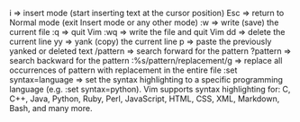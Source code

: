 i => insert mode (start inserting text at the cursor position)
Esc => return to Normal mode (exit Insert mode or any other mode)
:w => write (save) the current file
:q => quit Vim
:wq => write the file and quit Vim
dd => delete the current line
yy => yank (copy) the current line
p => paste the previously yanked or deleted text
/pattern => search forward for the pattern
?pattern => search backward for the pattern
:%s/pattern/replacement/g => replace all occurrences of pattern with replacement in the entire file
:set syntax=language => set the syntax highlighting to a specific programming language (e.g. :set syntax=python). Vim supports syntax highlighting for: C, C++, Java, Python, Ruby, Perl, JavaScript, HTML, CSS, XML, Markdown, Bash, and many more.
